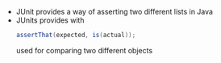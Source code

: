 - JUnit provides a way of asserting two different lists in Java
- JUnits provides with
    ```java
    assertThat(expected, is(actual));
    ```
    used for comparing two different objects